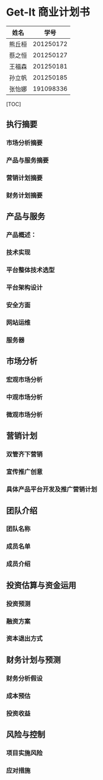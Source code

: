 # Get-It 商业计划书

| 姓名   | 学号      |
| ------ | --------- |
| 熊丘桓 | 201250172 |
| 蔡之恒 | 201250127 |
| 王福森 | 201250181 |
| 孙立帆 | 201250185 |
| 张怡娜 | 191098336 |

<div style="page-break-after:always"></div>

[TOC]

<div style="page-break-after:always"></div>

## 执行摘要

<!-- 这部分最后完成，ddl=02-06 -->

### 市场分析摘要

### 产品与服务摘要

### 营销计划摘要

### 财务计划摘要

## 产品与服务

<!-- 开始画大饼？ddl=02-04 -->

### 产品概述：

### 技术实现

### 平台整体技术选型

### 平台架构设计

### 安全方面

### 网站运维

### 服务器

## 市场分析

<!-- 参考 Lab2-2，ddl=02-04 -->

### 宏观市场分析

### 中观市场分析

### 微观市场分析

## 营销计划

<!-- 从以往的作业当中整理，ddl=02-04 -->

### 双管齐下营销

### 宣传推广创意

### 具体产品平台开发及推广营销计划

## 团队介绍

<!-- 自行整理，ddl=01-29 -->

### 团队名称

### 成员名单

### 成员介绍

## 投资估算与资金运用

### 投资预测

### 融资方案

### 资本退出方式

## 财务计划与预测

### 财务分析假设

### 成本预估

### 投资收益

## 风险与控制

### 项目实施风险

### 应对措施
